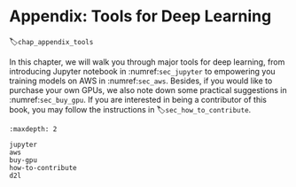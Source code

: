 # Appendix: Tools for Deep Learning
:label:`chap_appendix_tools`

In this chapter, we will walk you through major tools for deep learning, from introducing Jupyter notebook in :numref:`sec_jupyter` to empowering you training models on AWS in :numref:`sec_aws`. Besides, if you would like to purchase your own GPUs, we also note down some practical suggestions in :numref:`sec_buy_gpu`. If you are interested in being a contributor of this book, you may follow the instructions in :label:`sec_how_to_contribute`.

```toc
:maxdepth: 2

jupyter
aws
buy-gpu
how-to-contribute
d2l
```

